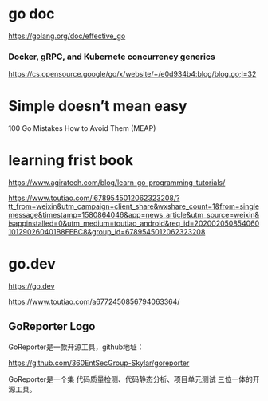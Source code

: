 # go doc
https://golang.org/doc/effective_go

### Docker, gRPC, and Kubernete concurrency generics
https://cs.opensource.google/go/x/website/+/e0d934b4:blog/blog.go;l=32
# Simple doesn’t mean easy
100 Go Mistakes How to Avoid Them (MEAP) 

# learning frist book
https://www.agiratech.com/blog/learn-go-programming-tutorials/

https://www.toutiao.com/i6789545012062323208/?tt_from=weixin&utm_campaign=client_share&wxshare_count=1&from=singlemessage&timestamp=1580864046&app=news_article&utm_source=weixin&isappinstalled=0&utm_medium=toutiao_android&req_id=202002050854060101290260401B8FEBC8&group_id=6789545012062323208


# go.dev 
https://go.dev



https://www.toutiao.com/a6772450856794063364/
## GoReporter Logo

GoReporter是一款开源工具，github地址：

https://github.com/360EntSecGroup-Skylar/goreporter

GoReporter是一个集 代码质量检测、代码静态分析、项目单元测试 三位一体的开源工具。
